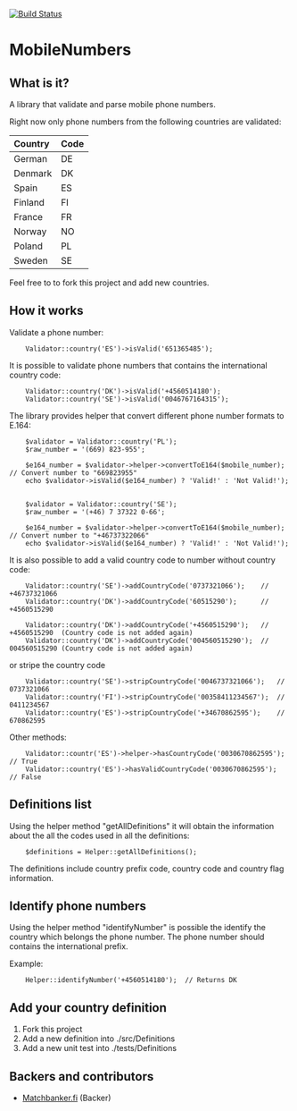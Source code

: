 [![Build Status](https://travis-ci.org/juanparati/mobilenumbers.svg?branch=master)](https://travis-ci.org/juanparati/mobilenumbers)


MobileNumbers
=============


## What is it?

A library that validate and parse mobile phone numbers.

Right now only phone numbers from the following countries are validated:

| Country | Code |
|:--------|------|
| German  | DE   |
| Denmark | DK   |
| Spain   | ES   |
| Finland | FI   |
| France  | FR   |
| Norway  | NO   |
| Poland  | PL   |
| Sweden  | SE   |


Feel free to to fork this project and add new countries.


## How it works

Validate a phone number:

        Validator::country('ES')->isValid('651365485');
        


It is possible to validate phone numbers that contains the international country code:
        
        Validator::country('DK')->isValid('+4560514180');
        Validator::country('SE')->isValid('0046767164315');
        

The library provides helper that convert different phone number formats to E.164:

        $validator = Validator::country('PL');
        $raw_number = '(669) 823-955';
        
        $e164_number = $validator->helper->convertToE164($mobile_number);   // Convert number to "669823955"
        echo $validator->isValid($e164_number) ? 'Valid!' : 'Not Valid!');
        
        
        $validator = Validator::country('SE');
        $raw_number = '(+46) 7 37322 0-66';
        
        $e164_number = $validator->helper->convertToE164($mobile_number);   // Convert number to "+46737322066"
        echo $validator->isValid($e164_number) ? 'Valid!' : 'Not Valid!');
                
        
It is also possible to add a valid country code to number without country code:

        Validator::country('SE')->addCountryCode('0737321066');    // +46737321066
        Validator::country('DK')->addCountryCode('60515290');      // +4560515290
        
        Validator::country('DK')->addCountryCode('+4560515290');   // +4560515290  (Country code is not added again)
        Validator::country('DK')->addCountryCode('004560515290');  // 004560515290 (Country code is not added again)
                 
        

or stripe the country code

        Validator::country('SE')->stripCountryCode('0046737321066');   // 0737321066
        Validator::country('FI')->stripCountryCode('00358411234567');  // 0411234567
        Validator::country('ES')->stripCountryCode('+34670862595');    // 670862595
        

Other methods:

        Validator::countr('ES')->helper->hasCountryCode('0030670862595'); // True
        Validator::country('ES')->hasValidCountryCode('0030670862595');  // False


## Definitions list

Using the helper method "getAllDefinitions" it will obtain the information about the all the codes used in all the definitions:

        $definitions = Helper::getAllDefinitions();

The definitions include country prefix code, country code and country flag information.


## Identify phone numbers

Using the helper method "identifyNumber" is possible the identify the country which belongs the phone number.
The phone number should contains the international prefix.

Example:

        Helper::identifyNumber('+4560514180');  // Returns DK
        

## Add your country definition

1. Fork this project
2. Add a new definition into ./src/Definitions
3. Add a new unit test into ./tests/Definitions

## Backers and contributors

- [Matchbanker.fi](https://matchbanker.fi) (Backer)
